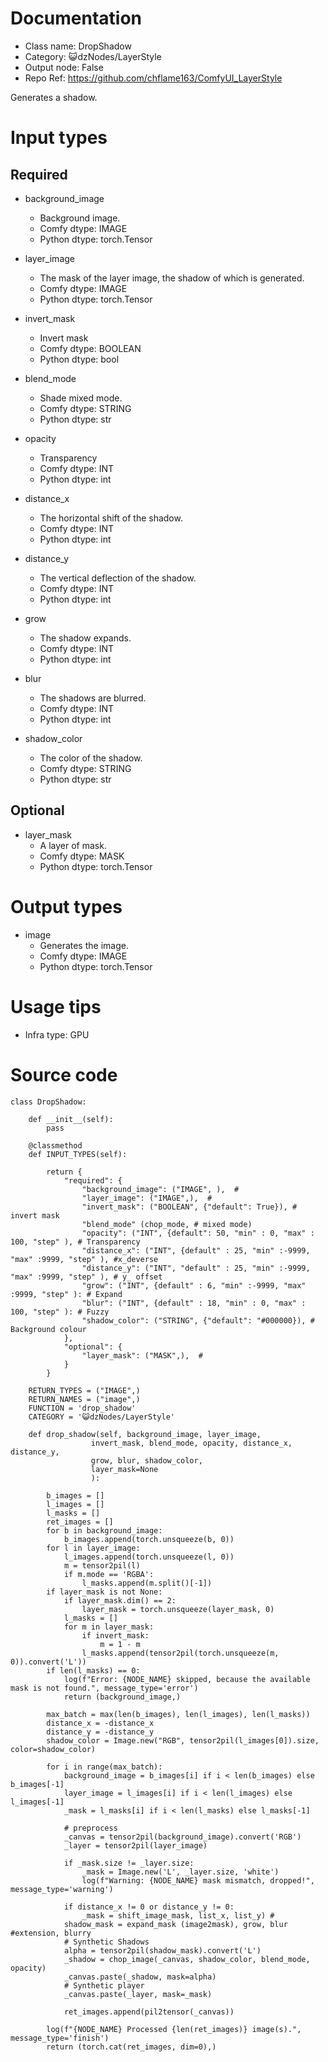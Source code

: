 # Documentation
- Class name: DropShadow
- Category: 😺dzNodes/LayerStyle
- Output node: False
- Repo Ref: https://github.com/chflame163/ComfyUI_LayerStyle

Generates a shadow.

# Input types
## Required

- background_image
    - Background image.
    - Comfy dtype: IMAGE
    - Python dtype: torch.Tensor

- layer_image
    - The mask of the layer image, the shadow of which is generated.
    - Comfy dtype: IMAGE
    - Python dtype: torch.Tensor

- invert_mask
    - Invert mask
    - Comfy dtype: BOOLEAN
    - Python dtype: bool

- blend_mode
    - Shade mixed mode.
    - Comfy dtype: STRING
    - Python dtype: str

- opacity
    - Transparency
    - Comfy dtype: INT
    - Python dtype: int

- distance_x
    - The horizontal shift of the shadow.
    - Comfy dtype: INT
    - Python dtype: int

- distance_y
    - The vertical deflection of the shadow.
    - Comfy dtype: INT
    - Python dtype: int

- grow
    - The shadow expands.
    - Comfy dtype: INT
    - Python dtype: int

- blur
    - The shadows are blurred.
    - Comfy dtype: INT
    - Python dtype: int

- shadow_color
    - The color of the shadow.
    - Comfy dtype: STRING
    - Python dtype: str

## Optional

- layer_mask
    - A layer of mask.
    - Comfy dtype: MASK
    - Python dtype: torch.Tensor

# Output types

- image
    - Generates the image.
    - Comfy dtype: IMAGE
    - Python dtype: torch.Tensor

# Usage tips
- Infra type: GPU

# Source code
```
class DropShadow:

    def __init__(self):
        pass

    @classmethod
    def INPUT_TYPES(self):

        return {
            "required": {
                "background_image": ("IMAGE", ),  #
                "layer_image": ("IMAGE",),  #
                "invert_mask": ("BOOLEAN", {"default": True}), # invert mask
                "blend_mode" (chop_mode, # mixed mode)
                "opacity": ("INT", {default": 50, "min" : 0, "max" : 100, "step" ), # Transparency
                "distance_x": ("INT", {default" : 25, "min" :-9999, "max" :9999, "step" ), #x_deverse
                "distance_y": ("INT", "default" : 25, "min" :-9999, "max" :9999, "step" ), # y_ offset
                "grow": ("INT", {default" : 6, "min" :-9999, "max" :9999, "step" ): # Expand
                "blur": ("INT", {default" : 18, "min" : 0, "max" : 100, "step" ): # Fuzzy
                "shadow_color": ("STRING", {"default": "#000000}), # Background colour
            },
            "optional": {
                "layer_mask": ("MASK",),  #
            }
        }

    RETURN_TYPES = ("IMAGE",)
    RETURN_NAMES = ("image",)
    FUNCTION = 'drop_shadow'
    CATEGORY = '😺dzNodes/LayerStyle'

    def drop_shadow(self, background_image, layer_image,
                  invert_mask, blend_mode, opacity, distance_x, distance_y,
                  grow, blur, shadow_color,
                  layer_mask=None
                  ):

        b_images = []
        l_images = []
        l_masks = []
        ret_images = []
        for b in background_image:
            b_images.append(torch.unsqueeze(b, 0))
        for l in layer_image:
            l_images.append(torch.unsqueeze(l, 0))
            m = tensor2pil(l)
            if m.mode == 'RGBA':
                l_masks.append(m.split()[-1])
        if layer_mask is not None:
            if layer_mask.dim() == 2:
                layer_mask = torch.unsqueeze(layer_mask, 0)
            l_masks = []
            for m in layer_mask:
                if invert_mask:
                    m = 1 - m
                l_masks.append(tensor2pil(torch.unsqueeze(m, 0)).convert('L'))
        if len(l_masks) == 0:
            log(f"Error: {NODE_NAME} skipped, because the available mask is not found.", message_type='error')
            return (background_image,)

        max_batch = max(len(b_images), len(l_images), len(l_masks))
        distance_x = -distance_x
        distance_y = -distance_y
        shadow_color = Image.new("RGB", tensor2pil(l_images[0]).size, color=shadow_color)

        for i in range(max_batch):
            background_image = b_images[i] if i < len(b_images) else b_images[-1]
            layer_image = l_images[i] if i < len(l_images) else l_images[-1]
            _mask = l_masks[i] if i < len(l_masks) else l_masks[-1]

            # preprocess
            _canvas = tensor2pil(background_image).convert('RGB')
            _layer = tensor2pil(layer_image)

            if _mask.size != _layer.size:
                _mask = Image.new('L', _layer.size, 'white')
                log(f"Warning: {NODE_NAME} mask mismatch, dropped!", message_type='warning')

            if distance_x != 0 or distance_y != 0:
                _mask = shift_image_mask, list_x, list_y) #
            shadow_mask = expand_mask (image2mask), grow, blur #extension, blurry
            # Synthetic Shadows
            alpha = tensor2pil(shadow_mask).convert('L')
            _shadow = chop_image(_canvas, shadow_color, blend_mode, opacity)
            _canvas.paste(_shadow, mask=alpha)
            # Synthetic player
            _canvas.paste(_layer, mask=_mask)

            ret_images.append(pil2tensor(_canvas))

        log(f"{NODE_NAME} Processed {len(ret_images)} image(s).", message_type='finish')
        return (torch.cat(ret_images, dim=0),)
```